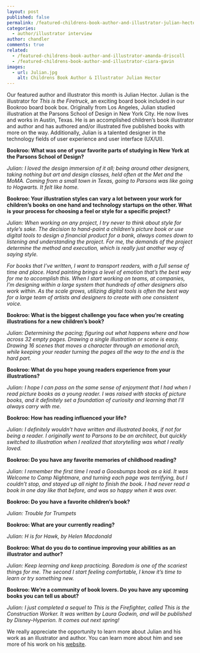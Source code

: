 ```yaml
---
layout: post
published: false
permalink: /featured-childrens-book-author-and-illustrator-julian-hector
categories:
  - author/illustrator interview
author: chandler
comments: true
related:
  - /featured-childrens-book-author-and-illustrator-amanda-driscoll
  - /featured-childrens-book-author-and-illustrator-ciara-gavin
images:
  - url: Julian.jpg
    alt: Childrens Book Author & Illustrator Julian Hector
---
```

Our featured author and illustrator this month is Julian Hector. Julian is the illustrator for _This is the Firetruck_, an exciting board book included in our Bookroo board book box. Originally from Los Angeles, Julian studied illustration at the Parsons School of Design in New York City. He now lives and works in Austin, Texas. He is an accomplished children’s book illustrator and author and has authored and/or illustrated five published books with more on the way. Additionally, Julian is a talented designer in the technology fields of user experience and user interface (UX/UI).

**Bookroo: What was one of your favorite parts of studying in New York at the Parsons School of Design?**

_Julian: I loved the design immersion of it all; being around other designers, taking nothing but art and design classes, held often at the Met and the MoMA. Coming from a small town in Texas, going to Parsons was like going to Hogwarts. It felt like home._ 

**Bookroo: Your illustration styles can vary a lot between your work for children’s books on one hand and technology startups on the other. What is your process for choosing a feel or style for a specific project?**

_Julian: When working on any project, I try never to think about style for style’s sake. The decision to hand-paint a children’s picture book or use digital tools to design a financial product for a bank, always comes down to listening and understanding the project. For me, the demands of the project determine the method and execution, which is really just another way of saying style._  

_For books that I’ve written, I want to transport readers, with a full sense of time and place. Hand painting brings a level of emotion that’s the best way for me to accomplish this. When I start working on teams, at companies, I’m designing within a large system that hundreds of other designers also work within. As the scale grows, utilizing digital tools is often the best way for a large team of artists and designers to create with one consistent voice._ 

**Bookroo: What is the biggest challenge you face when you’re creating illustrations for a new children’s book?**

_Julian: Determining the pacing; figuring out what happens where and how across 32 empty pages. Drawing a single illustration or scene is easy.  Drawing 16 scenes that moves a character through an emotional arch, while keeping your reader turning the pages all the way to the end is the hard part._ 

**Bookroo: What do you hope young readers experience from your illustrations?**

_Julian: I hope I can pass on the same sense of enjoyment that I had when I read picture books as a young reader. I was raised with stacks of picture books, and it definitely set a foundation of curiosity and learning that I’ll always carry with me._   

**Bookroo: How has reading influenced your life?**

_Julian: I definitely wouldn’t have written and illustrated books, if not for being a reader. I originally went to Parsons to be an architect, but quickly switched to illustration when I realized that storytelling was what I really loved._ 

**Bookroo: Do you have any favorite memories of childhood reading?**

_Julian: I remember the first time I read a Goosbumps book as a kid. It was Welcome to Camp Nightmare, and turning each page was terrifying, but I couldn’t stop, and stayed up all night to finish the book. I had never read a book in one day like that before, and was so happy when it was over._ 

**Bookroo: Do you have a favorite children’s book?**

_Julian: Trouble for Trumpets_

**Bookroo: What are your currently reading?**

_Julian: H is for Hawk, by Helen Macdonald_ 

**Bookroo: What do you do to continue improving your abilities as an illustrator and author?**

_Julian: Keep learning and keep practicing. Boredom is one of the scariest things for me. The second I start feeling comfortable, I know it’s time to learn or try something new._ 

**Bookroo: We’re a community of book lovers. Do you have any upcoming books you can tell us about?**

_Julian: I just completed a sequel to This is the Firefighter, called This is the Construction Worker. It was written by Laura Godwin, and will be published by Disney-Hyperion. It comes out next spring!_  

We really appreciate the opportunity to learn more about Julian and his work as an illustrator and author. You can learn more about him and see more of his work on his [website](http://www.julianhector.com/).

